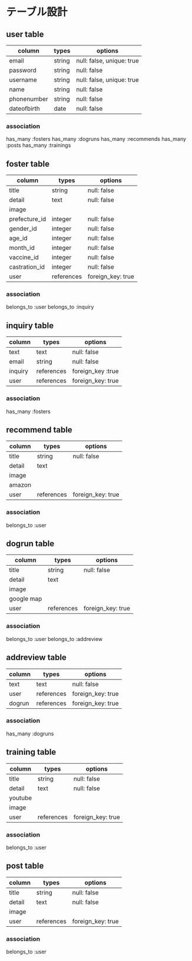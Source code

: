 # テーブル設計

## user table

| column      | types  | options                   |
| ----------- | ------ | ------------------------- |
| email       | string | null: false, unique: true |
| password    | string | null: false               |
| username    | string | null: false, unique: true |
| name        | string | null: false               |
| phonenumber | string | null: false               |
| dateofbirth | date   | null: false               |

### association

has_many :fosters
has_many :dogruns
has_many :recommends
has_many :posts
has_many :trainings

## foster table

| column        | types      | options           |
| ------------- | ---------- | ----------------- |
| title         | string     | null: false       |
| detail        | text       | null: false       |
| image         |            |                   |
| prefecture_id | integer    | null: false       |
| gender_id     | integer    | null: false       |
| age_id        | integer    | null: false       |
| month_id      | integer    | null: false       |
| vaccine_id    | integer    | null: false       |
| castration_id | integer    | null: false       |
| user          | references | foreign_key: true |

### association

belongs_to :user
belongs_to :inquiry

## inquiry table

| column  | types      | options           |
| ------- | ---------- | ----------------- |
| text    | text       | null: false       |
| email   | string     | null: false       |
| inquiry | references | foreign_key :true |
| user    | references | foreign_key: true |

### association

has_many :fosters

## recommend table

| column | types      | options           |
| ------ | ---------- | ----------------- |
| title  | string     | null: false       |
| detail | text       |                   |
| image  |            |                   |
| amazon |            |                   |
| user   | references | foreign_key: true |

### association

belongs_to :user

## dogrun table

| column     | types      | options           |
| ---------- | ---------- | ----------------- |
| title      | string     | null: false       |
| detail     | text       |                   |
| image      |            |                   |
| google map |            |                   |
| user       | references | foreign_key: true |

### association

belongs_to :user
belongs_to :addreview

## addreview table

| column | types      | options           |
| ------ | ---------- | ----------------- |
| text   | text       | null: false       |
| user   | references | foreign_key: true |
| dogrun | references | foreign_key: true |

### association

has_many :dogruns

## training table

| column  | types      | options           |
| ------- | ---------- | ----------------- |
| title   | string     | null: false       |
| detail  | text       | null: false       |
| youtube |            |                   |
| image   |            |                   |
| user    | references | foreign_key: true |

### association

belongs_to :user

## post table

| column | types      | options           |
| ------ | ---------- | ----------------- |
| title  | string     | null: false       |
| detail | text       | null: false       |
| image  |            |                   |
| user   | references | foreign_key: true |

### association

belongs_to :user